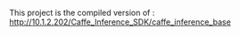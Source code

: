 This project is the compiled version of : http://10.1.2.202/Caffe_Inference_SDK/caffe_inference_base


